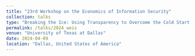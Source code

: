 ```yaml
---
title: "23rd Workshop on the Economics of Information Security"
collection: talks
type: "Breaking the Ice: Using Transparency to Overcome the Cold Start Problem in an Underground Market"
permalink: /talks/2024_weis
venue: "University of Texas at Dallas"
date: 2024-04-09
location: "Dallas, United States of America"
---
```


